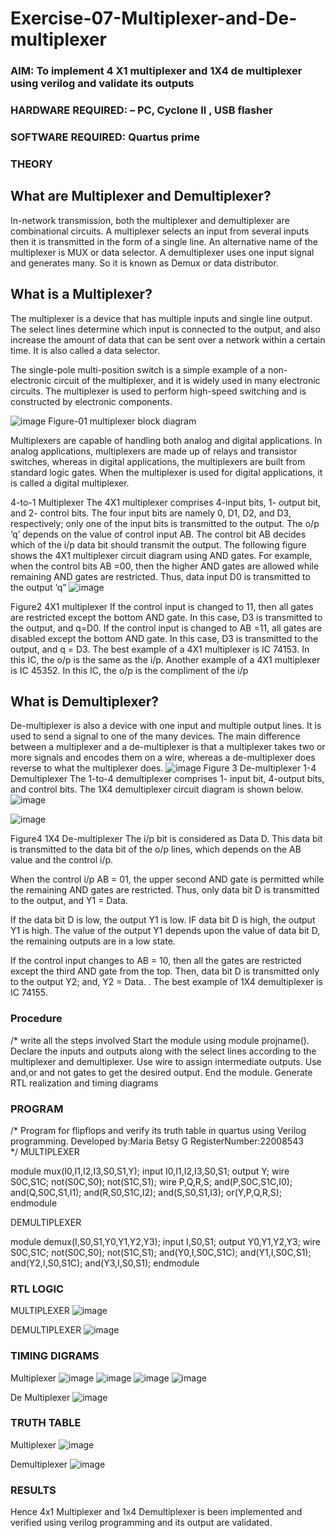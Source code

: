 # Exercise-07-Multiplexer-and-De-multiplexer
### AIM: To implement 4 X1 multiplexer and 1X4 de multiplexer using verilog and validate its outputs
### HARDWARE REQUIRED:  – PC, Cyclone II , USB flasher
### SOFTWARE REQUIRED:   Quartus prime
### THEORY 

## What are Multiplexer and Demultiplexer?
In-network transmission, both the multiplexer and demultiplexer are combinational circuits. A multiplexer selects an input from several inputs then it is transmitted in the form of a single line. An alternative name of the multiplexer is MUX or data selector. A demultiplexer uses one input signal and generates many. So it is known as Demux or data distributor.

## What is a Multiplexer?
The multiplexer is a device that has multiple inputs and single line output. The select lines determine which input is connected to the output, and also increase the amount of data that can be sent over a network within a certain time. It is also called a data selector.

The single-pole multi-position switch is a simple example of a non-electronic circuit of the multiplexer, and it is widely used in many electronic circuits. The multiplexer is used to perform high-speed switching and is constructed by electronic components.

![image](https://user-images.githubusercontent.com/36288975/170912485-73c395c7-23c0-4e78-a53d-a2f0d07d9662.png)
          Figure-01 multiplexer block diagram 

Multiplexers are capable of handling both analog and digital applications. In analog applications, multiplexers are made up of relays and transistor switches, whereas in digital applications, the multiplexers are built from standard logic gates. When the multiplexer is used for digital applications, it is called a digital multiplexer.

4-to-1 Multiplexer
The 4X1 multiplexer comprises 4-input bits, 1- output bit, and 2- control bits. The four input bits are namely 0, D1, D2, and D3, respectively; only one of the input bits is transmitted to the output. The o/p ‘q’ depends on the value of control input AB. The control bit AB decides which of the i/p data bit should transmit the output. The following figure shows the 4X1 multiplexer circuit diagram using AND gates. For example, when the control bits AB =00, then the higher AND gates are allowed while remaining AND gates are restricted. Thus, data input D0 is transmitted to the output ‘q”
![image](https://user-images.githubusercontent.com/36288975/170912568-3598c60a-5035-41f3-b0c4-ccedba13aca5.png)


Figure2 4X1 multiplexer 
If the control input is changed to 11, then all gates are restricted except the bottom AND gate. In this case, D3 is transmitted to the output, and q=D0. If the control input is changed to AB =11, all gates are disabled except the bottom AND gate. In this case, D3 is transmitted to the output, and q = D3. The best example of a 4X1 multiplexer is IC 74153. In this IC, the o/p is the same as the i/p. Another example of a 4X1 multiplexer is IC 45352. In this IC, the o/p is the compliment of the i/p


## What is Demultiplexer?
De-multiplexer is also a device with one input and multiple output lines. It is used to send a signal to one of the many devices. The main difference between a multiplexer and a de-multiplexer is that a multiplexer takes two or more signals and encodes them on a wire, whereas a de-multiplexer does reverse to what the multiplexer does.
![image](https://user-images.githubusercontent.com/36288975/170912606-a30e4b74-1726-4430-b245-2c3c3d9c232d.png)
Figure 3 De-multiplexer 
1-4 Demultiplexer
The 1-to-4 demultiplexer comprises 1- input bit, 4-output bits, and control bits. The 1X4 demultiplexer circuit diagram is shown below.![image](https://user-images.githubusercontent.com/36288975/170912683-00fb746a-1d45-4023-91d1-3a70b841073c.png)

![image](https://user-images.githubusercontent.com/36288975/170912741-7cbd52af-7e0d-4be3-b5c6-6fb9c4eca7c9.png)

Figure4 1X4 De-multiplexer 
The i/p bit is considered as Data D. This data bit is transmitted to the data bit of the o/p lines, which depends on the AB value and the control i/p.

When the control i/p AB = 01, the upper second AND gate is permitted while the remaining AND gates are restricted. Thus, only data bit D is transmitted to the output, and Y1 = Data.

If the data bit D is low, the output Y1 is low. IF data bit D is high, the output Y1 is high. The value of the output Y1 depends upon the value of data bit D, the remaining outputs are in a low state.

If the control input changes to AB = 10, then all the gates are restricted except the third AND gate from the top. Then, data bit D is transmitted only to the output Y2; and, Y2 = Data. . The best example of 1X4 demultiplexer is IC 74155.

 
 
### Procedure
/* write all the steps involved
Start the module using module projname(). Declare the inputs and outputs along with the select lines according to the multiplexer and demultiplexer. Use wire to assign intermediate outputs. Use and,or and not gates to get the desired output. End the module. Generate RTL realization and timing diagrams


### PROGRAM 
/*
Program for flipflops  and verify its truth table in quartus using Verilog programming.
Developed by:Maria Betsy G 
RegisterNumber:22008543  
*/
MULTIPLEXER

module mux(I0,I1,I2,I3,S0,S1,Y); input I0,I1,I2,I3,S0,S1; output Y; wire S0C,S1C; not(S0C,S0); not(S1C,S1); wire P,Q,R,S; and(P,S0C,S1C,I0); and(Q,S0C,S1,I1); and(R,S0,S1C,I2); and(S,S0,S1,I3); or(Y,P,Q,R,S); endmodule

DEMULTIPLEXER

module demux(I,S0,S1,Y0,Y1,Y2,Y3); input I,S0,S1; output Y0,Y1,Y2,Y3; wire S0C,S1C; not(S0C,S0); not(S1C,S1); and(Y0,I,S0C,S1C); and(Y1,I,S0C,S1); and(Y2,I,S0,S1C); and(Y3,I,S0,S1); endmodule







### RTL LOGIC  

MULTIPLEXER
![image](https://user-images.githubusercontent.com/122356434/215397090-4e410b44-d451-4efb-ad31-7abc15daf4e5.png)


DEMULTIPLEXER
![image](https://user-images.githubusercontent.com/122356434/215397113-6c5294d6-fbe9-41f3-b7bc-ac49ec637335.png)









### TIMING DIGRAMS  
Multiplexer
![image](https://user-images.githubusercontent.com/122356434/215397159-1df44155-ff7a-4543-9094-68e514d54f26.png)
![image](https://user-images.githubusercontent.com/122356434/215397228-beff39c2-ac52-4faa-b0f5-4cae751a8e14.png)
![image](https://user-images.githubusercontent.com/122356434/215397259-4e627371-7ea0-469a-a5fd-7be5e6324f4f.png)
![image](https://user-images.githubusercontent.com/122356434/215397294-7f0ecab4-2b10-4525-840c-0122e530474d.png)

De Multiplexer
![image](https://user-images.githubusercontent.com/122356434/215397333-5f66b4b4-a686-494b-a47a-15d1ef2d84d9.png)


### TRUTH TABLE

Multiplexer
![image](https://user-images.githubusercontent.com/122356434/215397379-afcb3892-d043-4019-8497-68b9ed22ee8b.png)

Demultiplexer
![image](https://user-images.githubusercontent.com/122356434/215397480-1ee75b87-7bd2-46f8-8dc3-42506489e047.png)




### RESULTS
Hence 4x1 Multiplexer and 1x4 Demultiplexer is been implemented and verified using verilog programming and its output are validated.
